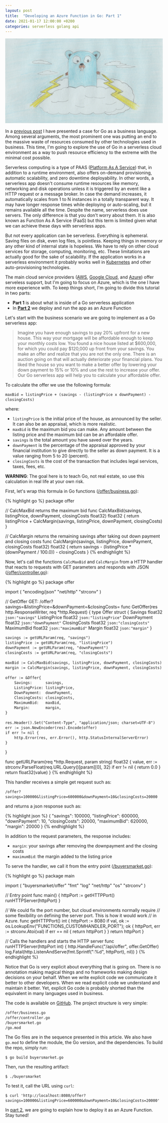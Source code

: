 ```yaml
---
layout: post
title:  "Developing an Azure Function in Go: Part 1"
date: 2021-01-17 12:00:00 +0200
categories: serverless golang api
---
```


![Golang Serverless](/images/posts/golang-serverless.jpg)

In a [previous post](https://www.hildeberto.com/2020/12/go-business-language.html) I have presented a case for Go as a business language. Among several arguments, the most prominent one was putting an end to the massive waste of resources consumed by other technologies used in business. This time, I'm going to explore the use of Go in a serverless cloud environment as a way to push resource efficiency to the extreme with the minimal cost possible.

<!-- more -->

Serverless computing is a type of PAAS ([Platform As A Service](https://en.wikipedia.org/wiki/Platform_as_a_service)) that, in addition to a runtime environment, also offers on-demand provisioning, automatic scalability, and zero downtime deployability. In other words, a serverless app doesn't consume runtime resources like memory, networking and disk operations unless it is triggered by an event like a HTTP request or a message broker. In case the demand increases, it automatically scales from 1 to N instances in a totally transparent way. It may have longer response times while deploying or auto-scaling, but it remains available all the time. Despite the name, serverless does use servers. The only difference is that you don't worry about them. It is also known as Function As A Service (FaaS) but this term is limited given what we can achieve these days with serverless apps.

But not every application can be serverless. Everything is ephemeral. Saving files on disk, even log files, is pointless. Keeping things in memory or any other kind of internal state is hopeless. We have to rely on other cloud services for storage, computing, monitoring, etc. These limitations are actually good for the sake of scalability. If the application works in a serverless environment it probably works well in [Kubernetes](https://kubernetes.io/) and other auto-provisioning technologies.

The main cloud service providers ([AWS](https://aws.amazon.com/lambda/), [Google Cloud](https://cloud.google.com/functions), and [Azure](https://azure.microsoft.com/en-us/services/functions/)) offer serveless support, but I'm going to focus on Azure, which is the one I have more experience with. To keep things short, I'm going to divide this tutorial in two parts:

- **Part 1** is about what is inside of a Go serverless application
- In [**Part 2**](/2021/01/azure-function-golang-2.html) we deploy and run the app as an Azure Function

Let's start with the business scenario we are going to implement as a Go serverless app:

> Imagine you have enough savings to pay 20% upfront for a new house. This way your mortgage will be affordable enough to keep your monthly costs low. You found a nice house listed at $600,000, for which you could pay $120,000 up front from your savings. You make an offer and realize that you are not the only one. There is an auction going on that will actually deteriorate your financial plans. You liked the house so you want to make a better offer by lowering your down payment to 15% or 10% and use the rest to increase your offer. Our Go serverless app will help you to calculate your affordable offer.

To calculate the offer we use the following formula:

    maxBid = listingPrice + (savings - (listingPrice x downPayment) - closingCosts)

where:

- `listingPrice` is the initial price of the house, as announced by the seller. It can also be an appraisal, which is more realistic.
- `maxBid` is the maximum bid you can make. Any amount between the listing price and the maximum bid can be an affordable offer.
- `savings` is the total amount you have saved over the years.
- `downPayment` is the percentage of the appraisal approved by your financial institution to give directly to the seller as down payment. It is a value ranging from 5 to 20 (percent).
- `closingCosts` is the cost of the transaction that includes legal services, taxes, fees, etc.

**WARNING**: The goal here is to teach Go, not real estate, so use this calculation in real life at your own risk.

First, let's wrap this formula in Go functions ([/offer/business.go](https://github.com/htmfilho/buyersmarket/blob/main/offer/business.go)):

{% highlight go %}
package offer

// CalcMaxBid returns the maximum bid
func CalcMaxBid(savings, listingPrice, downPayment, closingCosts float32) float32 {
    return listingPrice + CalcMargin(savings, listingPrice, downPayment, closingCosts)
}

// CalcMargin returns the remaining savings after taking out down payment and closing costs
func CalcMargin(savings, listingPrice, downPayment, closingCosts float32) float32 {
    return savings - (listingPrice * (downPayment / 100.0)) - closingCosts
}
{% endhighlight %}

Now, let's call the functions `CalcMaxBid` and `CalcMargin` from a HTTP handler that reacts to requests with GET parameters and responds with JSON ([/offer/controller.go](https://github.com/htmfilho/buyersmarket/blob/main/offer/controller.go)):

{% highlight go %}
package offer

import (
    "encoding/json"
    "net/http"
    "strconv"
)

// GetOffer GET: /offer?savings=&listingPrice=&downPayment=&closingCosts=
func GetOffer(res http.ResponseWriter, req *http.Request) {
    type Offer struct {
        Savings      float32 `json:"savings"`
        ListingPrice float32 `json:"listingPrice"`
        DownPayment  float32 `json:"downPayment"`
        ClosingCosts float32 `json:"closingCosts"`
        MaximumBid   float32 `json:"maximumBid"`
        Margin       float32 `json:"margin"`
    }

    savings := getURLParam(req, "savings")
    listingPrice := getURLParam(req, "listingPrice")
    downPayment := getURLParam(req, "downPayment")
    closingCosts := getURLParam(req, "closingCosts")

    maxBid := CalcMaxBid(savings, listingPrice, downPayment, closingCosts)
    margin := CalcMargin(savings, listingPrice, downPayment, closingCosts)

    offer := &Offer{
        Savings:      savings,
        ListingPrice: listingPrice,
        DownPayment:  downPayment,
        ClosingCosts: closingCosts,
        MaximumBid:   maxBid,
        Margin:       margin,
    }

    res.Header().Set("Content-Type", "application/json; charset=UTF-8")
    err := json.NewEncoder(res).Encode(offer)
    if err != nil {
        http.Error(res, err.Error(), http.StatusInternalServerError)
    }
}

func getURLParam(req *http.Request, param string) float32 {
    value, err := strconv.ParseFloat(req.URL.Query()[param][0], 32)
    if err != nil {
        return 0.0
    }
    return float32(value)
}
{% endhighlight %}

This handler receives a simple get request such as:

    /offer?savings=100000&listingPrice=600000&downPayment=10&closingCosts=20000

and returns a json response such as:

{% highlight json %}
{
    "savings": 100000,
    "listingPrice": 600000,
    "downPayment": 10,
    "closingCosts": 20000,
    "maximumBid": 620000,
    "margin": 20000
}
{% endhighlight %}

In addition to the request parameters, the response includes:

 - `margin`: your savings after removing the downpayment and the closing costs
 - `maximumBid`: the margin added to the listing price

To serve the handler, we call it from the entry point ([/buyersmarket.go](https://github.com/htmfilho/buyersmarket/blob/main/buyersmarket.go)):

{% highlight go %}
package main

import (
    "buyersmarket/offer"
    "fmt"
    "log"
    "net/http"
    "os"
    "strconv"
)

// Entry point
func main() {
    httpPort := getHTTPPort()
    runHTTPServer(httpPort)
}

// We could fix the port number, but cloud environments normally require
// some flexibility on defining the server port. This is how it would work
// in Azure.
func getHTTPPort() int {
    httpPort := 8080
    if val, ok := os.LookupEnv("FUNCTIONS_CUSTOMHANDLER_PORT"); ok {
        httpPort, err := strconv.Atoi(val)
        if err == nil {
            return httpPort
        }
    }
    return httpPort
}

// Calls the handlers and starts the HTTP server
func runHTTPServer(httpPort int) {
    http.HandleFunc("/api/offer", offer.GetOffer)
    log.Fatal(http.ListenAndServe(fmt.Sprintf(":%d", httpPort), nil))
}
{% endhighlight %}

Notice that Go is very explicit about everything that is going on. There is no annotation making magical things and no frameworks making design decisions on your behalf. When we write explicit code we communicate it better to other developers. When we read explicit code we understand and maintain it better. Yet, explicit Go code is probably shorted than the equivalent in many languages used in business.

The code is available on [GitHub](https://github.com/htmfilho/buyersmarket). The project structure is very simple:

    /offer/business.go
    /offer/controller.go
    /buyersmarket.go
    /go.mod

The Go files are in the sequence presented in this article. We also have `go.mod` to define the module, the Go version, and the dependencies. To build the repo, simply run:

    $ go build buyersmarket.go

Then, run the resulting artifact:

    $ ./buyersmarket

To test it, call the URL using `curl`:

    $ curl 'http://localhost:8080/offer?savings=100000&listingPrice=600000&downPayment=10&closingCosts=20000'

In [part 2](/2021/01/azure-function-golang-2.html), we are going to explain how to deploy it as an Azure Function. Stay tuned!